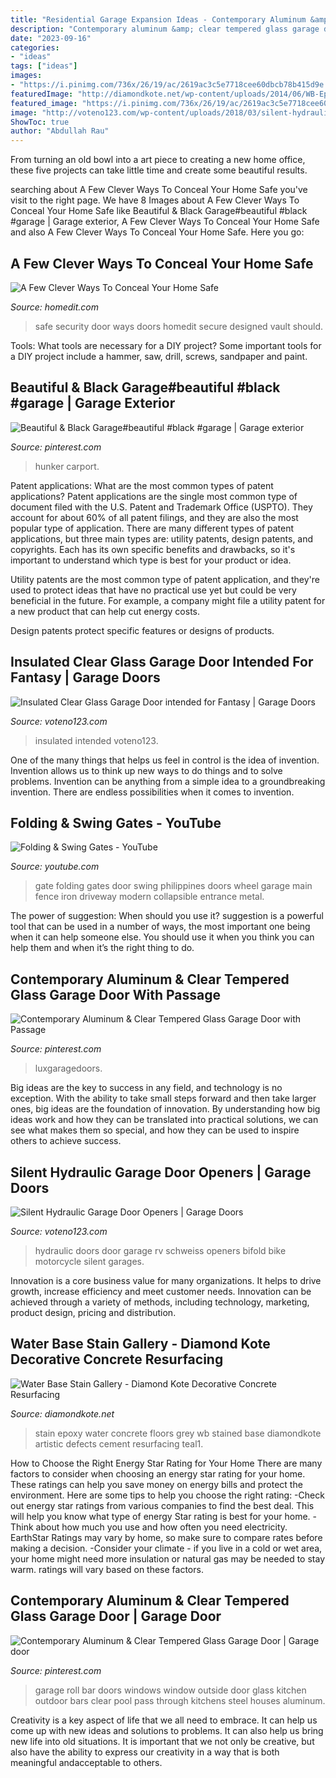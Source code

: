 ```yaml
---
title: "Residential Garage Expansion Ideas - Contemporary Aluminum &amp; Clear Tempered Glass Garage Door With Passage"
description: "Contemporary aluminum &amp; clear tempered glass garage door"
date: "2023-09-16"
categories:
- "ideas"
tags: ["ideas"]
images:
- "https://i.pinimg.com/736x/26/19/ac/2619ac3c5e7718cee60dbcb78b415d9e.jpg"
featuredImage: "http://diamondkote.net/wp-content/uploads/2014/06/WB-Epoxy-Stain-4-1024x768.jpg"
featured_image: "https://i.pinimg.com/736x/26/19/ac/2619ac3c5e7718cee60dbcb78b415d9e.jpg"
image: "http://voteno123.com/wp-content/uploads/2018/03/silent-hydraulic-garage-door-openers.jpg"
ShowToc: true
author: "Abdullah Rau"
---
```



From turning an old bowl into a art piece to creating a new home office, these five projects can take little time and create some beautiful results.

	

		
searching about A Few Clever Ways To Conceal Your Home Safe you've visit to the right page. We have 8 Images about A Few Clever Ways To Conceal Your Home Safe like Beautiful &amp; Black Garage#beautiful #black #garage | Garage exterior, A Few Clever Ways To Conceal Your Home Safe and also A Few Clever Ways To Conceal Your Home Safe. Here you go:
		
    
## A Few Clever Ways To Conceal Your Home Safe

<img loading=lazy src="http://cdn.homedit.com/wp-content/uploads/2010/11/safe-front-doors.jpg" onerror="this.onerror=null;this.src='https://tse4.mm.bing.net/th?id=OIP.4iKPxH3teKy6qT7YsSFTjgHaLG&amp;pid=15.1';" alt="A Few Clever Ways To Conceal Your Home Safe">

_Source: homedit.com_

>safe security door ways doors homedit secure designed vault should. 

	

Tools: What tools are necessary for a DIY project?
Some important tools for a DIY project include a hammer, saw, drill, screws, sandpaper and paint.

    
## Beautiful &amp; Black Garage#beautiful #black #garage | Garage Exterior

<img loading=lazy src="https://i.pinimg.com/736x/26/19/ac/2619ac3c5e7718cee60dbcb78b415d9e.jpg" onerror="this.onerror=null;this.src='https://tse3.mm.bing.net/th?id=OIP.2MoXCovI52I9R425uHr3BwHaLH&amp;pid=15.1';" alt="Beautiful &amp; Black Garage#beautiful #black #garage | Garage exterior">

_Source: pinterest.com_

>hunker carport. 

	

Patent applications: What are the most common types of patent applications?
Patent applications are the single most common type of document filed with the U.S. Patent and Trademark Office (USPTO). They account for about 60% of all patent filings, and they are also the most popular type of application.
There are many different types of patent applications, but three main types are: utility patents, design patents, and copyrights. Each has its own specific benefits and drawbacks, so it's important to understand which type is best for your product or idea.

 Utility patents are the most common type of patent application, and they're used to protect ideas that have no practical use yet but could be very beneficial in the future. For example, a company might file a utility patent for a new product that can help cut energy costs.

Design patents protect specific features or designs of products.

    
## Insulated Clear Glass Garage Door Intended For Fantasy | Garage Doors

<img loading=lazy src="http://voteno123.com/wp-content/uploads/2018/03/glass-steel-garage-doors-pilotproject-regarding-insulated-clear-glass-garage-door.jpg" onerror="this.onerror=null;this.src='https://tse2.mm.bing.net/th?id=OIP.UYSxYbzRjE3hGZ9KCW4KdAHaC7&amp;pid=15.1';" alt="Insulated Clear Glass Garage Door intended for Fantasy | Garage Doors">

_Source: voteno123.com_

>insulated intended voteno123. 

	

One of the many things that helps us feel in control is the idea of invention. Invention allows us to think up new ways to do things and to solve problems. Invention can be anything from a simple idea to a groundbreaking invention. There are endless possibilities when it comes to invention. 

    
## Folding &amp; Swing Gates - YouTube

<img loading=lazy src="http://i.ytimg.com/vi/A-q_0qSUSJc/hqdefault.jpg" onerror="this.onerror=null;this.src='https://tse4.mm.bing.net/th?id=OIP.cImxVHX0a1zj-Sy9yMrJewHaFj&amp;pid=15.1';" alt="Folding &amp; Swing Gates - YouTube">

_Source: youtube.com_

>gate folding gates door swing philippines doors wheel garage main fence iron driveway modern collapsible entrance metal. 

	

The power of suggestion: When should you use it?
suggestion is a powerful tool that can be used in a number of ways, the most important one being when it can help someone else. You should use it when you think you can help them and when it’s the right thing to do.

    
## Contemporary Aluminum &amp; Clear Tempered Glass Garage Door With Passage

<img loading=lazy src="https://i.pinimg.com/736x/85/15/35/851535abfd0934c7c0ed28c6d9658054.jpg" onerror="this.onerror=null;this.src='https://tse2.mm.bing.net/th?id=OIP.68bwEXlqWIQfFG1ef2pd0gHaFj&amp;pid=15.1';" alt="Contemporary Aluminum &amp; Clear Tempered Glass Garage Door with Passage">

_Source: pinterest.com_

>luxgaragedoors. 

	

Big ideas are the key to success in any field, and technology is no exception. With the ability to take small steps forward and then take larger ones, big ideas are the foundation of innovation. By understanding how big ideas work and how they can be translated into practical solutions, we can see what makes them so special, and how they can be used to inspire others to achieve success.

    
## Silent Hydraulic Garage Door Openers | Garage Doors

<img loading=lazy src="http://voteno123.com/wp-content/uploads/2018/03/silent-hydraulic-garage-door-openers.jpg" onerror="this.onerror=null;this.src='https://tse3.mm.bing.net/th?id=OIP.XZXpIquTk8qg7uzVlh6pjgHaE8&amp;pid=15.1';" alt="Silent Hydraulic Garage Door Openers | Garage Doors">

_Source: voteno123.com_

>hydraulic doors door garage rv schweiss openers bifold bike motorcycle silent garages. 

	

Innovation is a core business value for many organizations. It helps to drive growth, increase efficiency and meet customer needs. Innovation can be achieved through a variety of methods, including technology, marketing, product design, pricing and distribution.

    
## Water Base Stain Gallery - Diamond Kote Decorative Concrete Resurfacing

<img loading=lazy src="http://diamondkote.net/wp-content/uploads/2014/06/WB-Epoxy-Stain-4-1024x768.jpg" onerror="this.onerror=null;this.src='https://tse2.mm.bing.net/th?id=OIP.MSF0sqdQAJH_FiIyTAM3vgHaFj&amp;pid=15.1';" alt="Water Base Stain Gallery - Diamond Kote Decorative Concrete Resurfacing">

_Source: diamondkote.net_

>stain epoxy water concrete floors grey wb stained base diamondkote artistic defects cement resurfacing teal1. 

	

How to Choose the Right Energy Star Rating for Your Home
There are many factors to consider when choosing an energy star rating for your home. These ratings can help you save money on energy bills and protect the environment. Here are some tips to help you choose the right rating:
-Check out energy star ratings from various companies to find the best deal. This will help you know what type of energy Star rating is best for your home.
-Think about how much you use and how often you need electricity. EarthStar Ratings may vary by home, so make sure to compare rates before making a decision.
-Consider your climate - if you live in a cold or wet area, your home might need more insulation or natural gas may be needed to stay warm. ratings will vary based on these factors.

    
## Contemporary Aluminum &amp; Clear Tempered Glass Garage Door | Garage Door

<img loading=lazy src="https://i.pinimg.com/736x/6e/d4/3f/6ed43ff09a8b54c79e407a550de323ae.jpg" onerror="this.onerror=null;this.src='https://tse2.mm.bing.net/th?id=OIP.5EuQpe4xHxR4MvS3p9dYcwAAAA&amp;pid=15.1';" alt="Contemporary Aluminum &amp; Clear Tempered Glass Garage Door | Garage door">

_Source: pinterest.com_

>garage roll bar doors windows window outside door glass kitchen outdoor bars clear pool pass through kitchens steel houses aluminum. 

	

Creativity is a key aspect of life that we all need to embrace. It can help us come up with new ideas and solutions to problems. It can also help us bring new life into old situations. It is important that we not only be creative, but also have the ability to express our creativity in a way that is both meaningful andacceptable to others.

